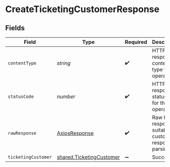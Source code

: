 # CreateTicketingCustomerResponse


## Fields

| Field                                                                       | Type                                                                        | Required                                                                    | Description                                                                 |
| --------------------------------------------------------------------------- | --------------------------------------------------------------------------- | --------------------------------------------------------------------------- | --------------------------------------------------------------------------- |
| `contentType`                                                               | *string*                                                                    | :heavy_check_mark:                                                          | HTTP response content type for this operation                               |
| `statusCode`                                                                | *number*                                                                    | :heavy_check_mark:                                                          | HTTP response status code for this operation                                |
| `rawResponse`                                                               | [AxiosResponse](https://axios-http.com/docs/res_schema)                     | :heavy_check_mark:                                                          | Raw HTTP response; suitable for custom response parsing                     |
| `ticketingCustomer`                                                         | [shared.TicketingCustomer](../../../sdk/models/shared/ticketingcustomer.md) | :heavy_minus_sign:                                                          | Successful                                                                  |